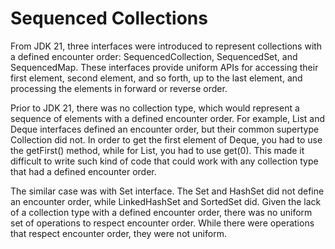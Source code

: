 # Sequenced Collections
From JDK 21, three interfaces were introduced to represent collections
with a defined encounter order: SequencedCollection, SequencedSet, and
SequencedMap. These interfaces provide uniform APIs for accessing their first element,
second element, and so forth, up to the last element, and processing the elements in
forward or reverse order.

Prior to JDK 21, there was no collection type, which would represent  a sequence of
elements with a defined encounter order. For example, List and Deque interfaces 
defined an encounter order, but their common supertype Collection did not. In order
to get the first element of Deque, you had to use the getFirst() method, while
for List, you had to use get(0). This made it difficult to write such kind of 
code that could work with any collection type that had a defined encounter order.

The similar case was with Set interface. The Set and HashSet did not define an
encounter order, while LinkedHashSet and SortedSet did.
Given the lack of a collection type with a defined encounter order, there was no uniform set
of operations to respect encounter order. While there were operations that respect encounter
order, they were not uniform.